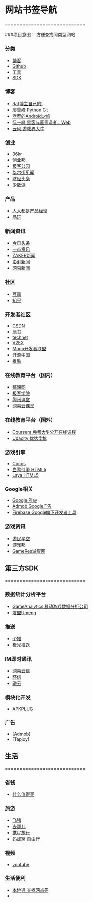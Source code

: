 # 网站书签导航
============================

###项目意图：
方便查找同类型网站

### 分类
* [博客](https://github.com/Rano1/URL-Bookmarks/blob/master/Blog.md)
* [Github](https://github.com/Rano1/URL-Bookmarks/blob/master/Github.md)
* [工具](https://github.com/Rano1/URL-Bookmarks/blob/master/Tools.md)
* [SDK](https://github.com/Rano1/URL-Bookmarks/blob/master/SDK.md)



### 博客
* [Ra(博主自己的)](http://blog.csdn.net/vipzjyno1)
* [廖雪峰 Python Git](http://www.liaoxuefeng.com/)
* [老罗的Android之旅](http://blog.csdn.net/Luoshengyang)
* [阮一峰 黑客与画家译者，Web](http://www.ruanyifeng.com/blog/archives.html)
* [云风 游戏界大牛](https://blog.codingnow.com/)


### 创业
* [36kr](http://36kr.com/)
* [创业邦](http://wwv.cyzone.cn/)
* [极客公园](http://www.geekpark.net/)
* [华尔街见闻](https://wallstreetcn.com/)
* [财经头条](https://www.cj1.com.cn/)
* [少数派](https://sspai.com/)


### 产品
* [人人都是产品经理](http://www.woshipm.com/)
* [品玩](http://www.pingwest.com/)


### 新闻资讯
* [今日头条](https://www.toutiao.com/)
* [一点资讯](http://www.yidianzixun.com/)
* [ZAKER新闻](http://www.myzaker.com/)
* [澎湃新闻](http://www.thepaper.cn/)
* [网易新闻](http://news.163.com/)


### 社区
* [豆瓣](https://www.douban.com/)
* [知乎](https://www.zhihu.com/)


### 开发者社区
* [CSDN](https://www.csdn.net/)
* [简书](https://www.jianshu.com/)
* [technet](https://technet.microsoft.com/zh-cn/)
* [V2EX](https://www.v2ex.com/)
* [Mono开发者联盟](http://www.51mono.com/)
* [开源中国](http://www.oschina.net/)
* [推酷](https://www.tuicool.com/)


### 在线教育平台（国内）
* [慕课网](https://www.imooc.com/)
* [极客学院](http://www.jikexueyuan.com/)
* [腾讯课堂](https://ke.qq.com/)
* [网易云课堂](http://study.163.com/)


### 在线教育平台（国外）
* [Coursera 免费大型公开在线课程](https://www.coursera.org/)
* [Udacity 优达学城](https://www.udacity.com/)


### 游戏引擎
* [Cocos](http://www.cocos.com/)
* [白鹭引擎 HTML5](https://www.egret.com/)
* [Laya HTML5](https://www.layabox.com/)


### Google相关
* [Google Play](https://play.google.com)
* [Admob Google广告](https://www.google.com/admob/)
* [Firebase Google旗下开发者工具](https://firebase.google.com/)


### 游戏资讯
* [游民星空](http://www.gamersky.com/)
* [游戏邦](http://gamerboom.com/)
* [GameRes游资网](http://www.gameres.com/)



## 第三方SDK
============================

### 数据统计分析平台
* [GameAnalytics 移动游戏数据分析公司](https://gameanalytics.com/)
* [友盟Umeng](https://www.umeng.com/)


### 推送
* [个推](http://www.getui.com/)
* [极光推送](https://www.jiguang.cn/)


### IM即时通讯
* [网易云信](https://netease.im/)
* [环信](https://www.easemob.com/)
* [融云](http://www.rongcloud.cn/)

### 模块化开发
* [APKPLUG](http://www.apkplug.com/)

### 广告
* [Admob]
* [Tapjoy]

## 生活
============================

### 省钱
* [什么值得买](https://www.smzdm.com/)


### 旅游
* [飞猪](https://www.fliggy.com/)
* [去哪儿](https://www.qunar.com/)
* [携程旅行](http://www.ctrip.com/)
* [蚂蜂窝 自由行](http://www.mafengwo.cn/)


### 视频
* [youtube](https://www.youtube.com/)

### 生活便利
* [本地通 查找网点等](http://hz.bendibao.com/wangdian/)
* []()
